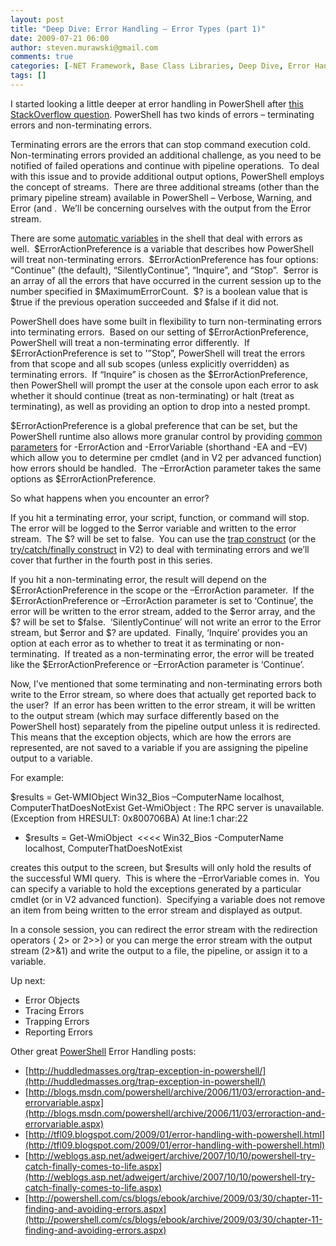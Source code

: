```yaml
---
layout: post
title: "Deep Dive: Error Handling – Error Types (part 1)"
date: 2009-07-21 06:00
author: steven.murawski@gmail.com
comments: true
categories: [-NET Framework, Base Class Libraries, Deep Dive, Error Handling, PowerShell Version 1, PowerShell Version 2]
tags: []
---
```



I started looking a little deeper at error handling in PowerShell after <a href="http://stackoverflow.com/questions/1142211/try-catch-does-not-seem-to-have-an-effect" target="_blank">this StackOverflow question</a>.
PowerShell has two kinds of errors – terminating errors and non-terminating errors.



Terminating errors are the errors that can stop command execution cold.  Non-terminating errors provided an additional challenge, as you need to be notified of failed operations and continue with pipeline operations.  To deal with this issue and to provide additional output options, PowerShell employs the concept of streams.  There are three additional streams (other than the primary pipeline stream) available in PowerShell – Verbose, Warning, and Error (and .  We’ll be concerning ourselves with the output from the Error stream.



There are some <a href="http://technet.microsoft.com/en-us/library/dd347675.aspx" target="_blank">automatic variables</a> in the shell that deal with errors as well.  $ErrorActionPreference is a variable that describes how PowerShell will treat non-terminating errors.  $ErrorActionPreference has four options: “Continue” (the default), “SilentlyContinue”, “Inquire”, and “Stop”.  $error is an array of all the errors that have occurred in the current session up to the number specified in $MaximumErrorCount.  $? is a boolean value that is $true if the previous operation succeeded and $false if it did not.



PowerShell does have some built in flexibility to turn non-terminating errors into terminating errors.  Based on our setting of $ErrorActionPreference, PowerShell will treat a non-terminating error differently.  If $ErrorActionPreference is set to '”Stop”, PowerShell will treat the errors from that scope and all sub scopes (unless explicitly overridden) as terminating errors.  If “Inquire” is chosen as the $ErrorActionPreference, then PowerShell will prompt the user at the console upon each error to ask whether it should continue (treat as non-terminating) or halt (treat as terminating), as well as providing an option to drop into a nested prompt.



$ErrorActionPreference is a global preference that can be set, but the PowerShell runtime also allows more granular control by providing <a href="http://technet.microsoft.com/en-us/library/dd315352.aspx" target="_blank">common parameters</a> for -ErrorAction and -ErrorVariable (shorthand -EA and –EV) which allow you to determine per cmdlet (and in V2 per advanced function) how errors should be handled.  The –ErrorAction parameter takes the same options as $ErrorActionPreference.



So what happens when you encounter an error?



If you hit a terminating error, your script, function, or command will stop.  The error will be logged to the $error variable and written to the error stream.  The $? will be set to false.  You can use the <a href="http://technet.microsoft.com/en-us/library/dd347548.aspx" target="_blank">trap construct</a> (or the <a href="http://technet.microsoft.com/en-us/library/dd315350.aspx" target="_blank">try/catch/finally construct</a> in V2) to deal with terminating errors and we’ll cover that further in the fourth post in this series.



If you hit a non-terminating error, the result will depend on the $ErrorActionPreference in the scope or the –ErrorAction parameter.  If the $ErrorActionPreference or –ErrorAction parameter is set to ‘Continue’, the error will be written to the error stream, added to the $error array, and the $? will be set to $false.  ‘SilentlyContinue’ will not write an error to the Error stream, but $error and $? are updated.  Finally, ‘Inquire’ provides you an option at each error as to whether to treat it as terminating or non-terminating.  If treated as a non-terminating error, the error will be treated like the $ErrorActionPreference or –ErrorAction parameter is ‘Continue’.



Now, I’ve mentioned that some terminating and non-terminating errors both write to the Error stream, so where does that actually get reported back to the user?  If an error has been written to the error stream, it will be written to the output stream (which may surface differently based on the PowerShell host) separately from the pipeline output unless it is redirected.  This means that the exception objects, which are how the errors are represented, are not saved to a variable if you are assigning the pipeline output to a variable.



For example:



$results = Get-WMIObject Win32_Bios –ComputerName localhost, ComputerThatDoesNotExist
Get-WmiObject : The RPC server is unavailable. (Exception from HRESULT: 0x800706BA)
At line:1 char:22
+ $results = Get-WmiObject  &lt;&lt;&lt;&lt; Win32_Bios -ComputerName localhost, ComputerThatDoesNotExist



creates this output to the screen, but $results will only hold the results of the successful WMI query.  This is where the –ErrorVariable comes in.  You can specify a variable to hold the exceptions generated by a particular cmdlet (or in V2 advanced function).  Specifying a variable does not remove an item from being written to the error stream and displayed as output.



In a console session, you can redirect the error stream with the redirection operators ( 2&gt; or 2&gt;&gt;) or you can merge the error stream with the output stream (2&gt;&amp;1) and write the output to a file, the pipeline, or assign it to a variable.



Up next:



*   Error Objects
*   Tracing Errors
*   Trapping Errors
*   Reporting Errors


Other great <a href="http://support.microsoft.com/kb/968929" target="_blank">PowerShell</a> Error Handling posts:



*   [http://huddledmasses.org/trap-exception-in-powershell/](http://huddledmasses.org/trap-exception-in-powershell/)
*   [http://blogs.msdn.com/powershell/archive/2006/11/03/erroraction-and-errorvariable.aspx](http://blogs.msdn.com/powershell/archive/2006/11/03/erroraction-and-errorvariable.aspx)
*   [http://tfl09.blogspot.com/2009/01/error-handling-with-powershell.html](http://tfl09.blogspot.com/2009/01/error-handling-with-powershell.html)
*   [http://weblogs.asp.net/adweigert/archive/2007/10/10/powershell-try-catch-finally-comes-to-life.aspx](http://weblogs.asp.net/adweigert/archive/2007/10/10/powershell-try-catch-finally-comes-to-life.aspx)
*   [http://powershell.com/cs/blogs/ebook/archive/2009/03/30/chapter-11-finding-and-avoiding-errors.aspx](http://powershell.com/cs/blogs/ebook/archive/2009/03/30/chapter-11-finding-and-avoiding-errors.aspx)
